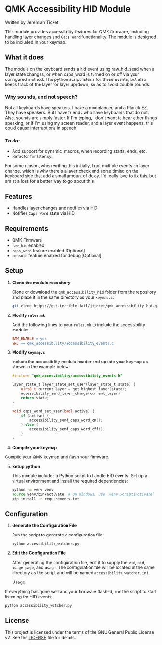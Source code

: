 
# QMK Accessibility HID Module

Written by Jeremiah Ticket

This module provides accessibility features for QMK firmware, including handling layer changes and `Caps Word` functionality. The module is designed to be included in your keymap.

## What it does

The module on the keyboard sends a hid event using raw_hid_send when a layer state changes, or when caps_word is turned on or off via your configured method. 
The python script listens for these events, but also keeps track of the layer for layer up/down, so as to avoid double sounds.

### Why sounds, and not speech?

Not all keyboards have speakers. I have a moonlander, and a Planck EZ. They have speakers. But I have friends who have keyboards that do not. Also, sounds are simply faster. If I'm typing, I don't want to hear other things speaking, or if I'm using my screen reader, and a layer event happens, this could cause interruptions in speech.

### To do:

- Add support for dynamic_macros, when recording starts, ends, etc. 
- Refactor for latency.

For some reason, when writing this initially, I got multiple events on layer change, which is why there's a layer check and some timing on the keyboard side that add a small amount of delay. I'd really love to fix this, but am at a loss for a better way to go about this.

## Features

- Handles layer changes and notifies via HID
- Notifies `Caps Word` state via HID

## Requirements

- QMK Firmware
- `raw_hid` enabled
- `caps_word` feature enabled [Optional]
- `console` feature enabled for debug [Optional]

## Setup

1. **Clone the module repository**

   Clone or download the `qmk_accessibility_hid` folder from the repository and place it in the same directory as your `keymap.c`.

   ```bash
   git clone https://git.terrible.fail/jticket/qmk_accessibility_hid.git
   ```

2. **Modify `rules.mk`**

   Add the following lines to your `rules.mk` to include the accessibility module:

   ```makefile
   RAW_ENABLE = yes
   SRC += qmk_accessibility/accessibility_events.c
   ```

3. **Modify `keymap.c`**

   Include the accessibility module header and update your keymap as shown in the example below:

   ```c
   #include "qmk_accessibility/accessibility_events.h"

   layer_state_t layer_state_set_user(layer_state_t state) {
       uint8_t current_layer = get_highest_layer(state);
       accessibility_send_layer_change(current_layer);
       return state;
   }

   void caps_word_set_user(bool active) {
       if (active) {
           accessibility_send_caps_word_on();
       } else {
           accessibility_send_caps_word_off();
       }
   }
   ```

4. **Compile your keymap**

Compile your QMK keymap and flash your firmware.

5. **Setup python**

   This module includes a Python script to handle HID events. Set up a virtual environment and install the required dependencies:

   ```bash
   python -m venv venv
   source venv/bin/activate  # On Windows, use `venv\Scriptsctivate`
   pip install -r requirements.txt
   ```

## Configuration

1. **Generate the Configuration File**

   Run the script to generate a configuration file:

   ```bash
   python accessibility_watcher.py
   ```

2. **Edit the Configuration File**

   After generating the configuration file, edit it to supply the `vid`, `pid`, `usage page`, and `usage`. The configuration file will be located in the same directory as the script and will be named `accessibility_watcher.ini`.

   Usage

If everything has gone well and your firmware flashed, run the script to start listening for HID events.

   ```bash
   python accessibility_watcher.py
   ```

## License

This project is licensed under the terms of the GNU General Public License v2. See the [LICENSE](LICENSE) file for details.
